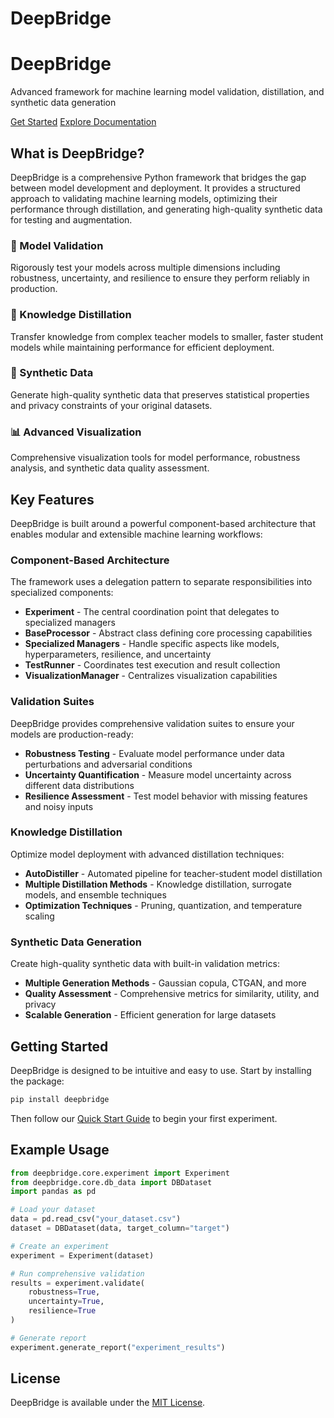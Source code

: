 # DeepBridge

<div class="db-hero">
  <h1>DeepBridge</h1>
  <p>Advanced framework for machine learning model validation, distillation, and synthetic data generation</p>
  <div class="db-hero-buttons">
    <a href="tutorials/quickstart/" class="md-button">Get Started</a>
    <a href="api/experiment_documentation/" class="md-button">Explore Documentation</a>
  </div>
</div>

## What is DeepBridge?

DeepBridge is a comprehensive Python framework that bridges the gap between model development and deployment. It provides a structured approach to validating machine learning models, optimizing their performance through distillation, and generating high-quality synthetic data for testing and augmentation.

<div class="db-features">
  <div class="feature-card">
    <h3><span class="icon">🧪</span> Model Validation</h3>
    <p>Rigorously test your models across multiple dimensions including robustness, uncertainty, and resilience to ensure they perform reliably in production.</p>
  </div>
  <div class="feature-card">
    <h3><span class="icon">🧠</span> Knowledge Distillation</h3>
    <p>Transfer knowledge from complex teacher models to smaller, faster student models while maintaining performance for efficient deployment.</p>
  </div>
  <div class="feature-card">
    <h3><span class="icon">🔄</span> Synthetic Data</h3>
    <p>Generate high-quality synthetic data that preserves statistical properties and privacy constraints of your original datasets.</p>
  </div>
  <div class="feature-card">
    <h3><span class="icon">📊</span> Advanced Visualization</h3>
    <p>Comprehensive visualization tools for model performance, robustness analysis, and synthetic data quality assessment.</p>
  </div>
</div>

## Key Features

DeepBridge is built around a powerful component-based architecture that enables modular and extensible machine learning workflows:

### Component-Based Architecture

The framework uses a delegation pattern to separate responsibilities into specialized components:

- **Experiment** - The central coordination point that delegates to specialized managers
- **BaseProcessor** - Abstract class defining core processing capabilities
- **Specialized Managers** - Handle specific aspects like models, hyperparameters, resilience, and uncertainty
- **TestRunner** - Coordinates test execution and result collection
- **VisualizationManager** - Centralizes visualization capabilities

### Validation Suites

DeepBridge provides comprehensive validation suites to ensure your models are production-ready:

- **Robustness Testing** - Evaluate model performance under data perturbations and adversarial conditions
- **Uncertainty Quantification** - Measure model uncertainty across different data distributions
- **Resilience Assessment** - Test model behavior with missing features and noisy inputs

### Knowledge Distillation

Optimize model deployment with advanced distillation techniques:

- **AutoDistiller** - Automated pipeline for teacher-student model distillation
- **Multiple Distillation Methods** - Knowledge distillation, surrogate models, and ensemble techniques
- **Optimization Techniques** - Pruning, quantization, and temperature scaling

### Synthetic Data Generation

Create high-quality synthetic data with built-in validation metrics:

- **Multiple Generation Methods** - Gaussian copula, CTGAN, and more
- **Quality Assessment** - Comprehensive metrics for similarity, utility, and privacy
- **Scalable Generation** - Efficient generation for large datasets

## Getting Started

DeepBridge is designed to be intuitive and easy to use. Start by installing the package:

```bash
pip install deepbridge
```

Then follow our [Quick Start Guide](tutorials/quickstart.md) to begin your first experiment.

## Example Usage

```python
from deepbridge.core.experiment import Experiment
from deepbridge.core.db_data import DBDataset
import pandas as pd

# Load your dataset
data = pd.read_csv("your_dataset.csv")
dataset = DBDataset(data, target_column="target")

# Create an experiment
experiment = Experiment(dataset)

# Run comprehensive validation
results = experiment.validate(
    robustness=True,
    uncertainty=True,
    resilience=True
)

# Generate report
experiment.generate_report("experiment_results")
```

## License

DeepBridge is available under the [MIT License](license.md).
